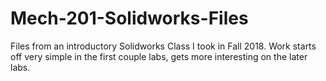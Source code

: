 # Mech-201-Solidworks-Files

Files from an introductory Solidworks Class I took in Fall 2018. Work starts off very simple in the first couple labs, gets more interesting on the later labs.
